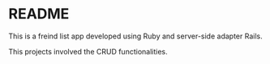 # README

This is a freind list app developed using Ruby and server-side adapter Rails.
 
 This projects involved the CRUD functionalities.
